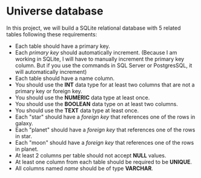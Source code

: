 # Universe database

In this project, we will build a SQLite relational database with 5 related tables following these requirements:

- Each table should have a primary key.
- Each *primary key* should automatically increment. (Because I am working in SQLite, I will have to manually increment the primary key column. But if you use the commands in SQL Server or PostgresSQL, it will automatically increment)
- Each table should have a name column.
- You should use the **INT** data type for at least two columns that are not a primary key or foreign key.
- You should use the **NUMERIC** data type at least once.
- You should use the **BOOLEAN** data type on at least two columns.
- You should use the **TEXT** data type at least once.
- Each "star" should have a *foreign key* that references one of the rows in galaxy.
- Each "planet" should have a *foreign key* that references one of the rows in star.
- Each "moon" should have a *foreign key* that references one of the rows in planet.
- At least 2 columns per table should not accept **NULL** values.
- At least one column from each table should be required to be **UNIQUE**.
- All columns named *name* should be of type **VARCHAR**.
